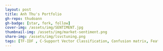 ```yaml
---
layout: post
title: Anh Thu's Portfolio
gh-repo: thudoann
gh-badge: [star, fork, follow]
cover-img: /assets/img/SENTIMENT.jpg
thumbnail-img: /assets/img/market-sentiment.png
share-img: /assets/img/lsvctuning.png
tags: [TF-IDF , C-Support Vector Classification, Confusion matrix, Feature importance]
---
```

